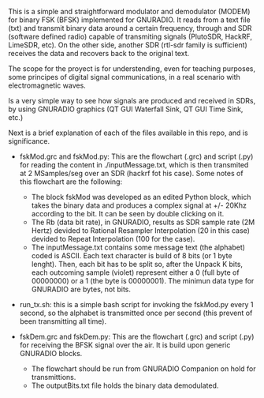 This is a simple and straightforward modulator and demodulator (MODEM) for binary FSK (BFSK) implemented for GNURADIO. 
It reads from a text file (txt) and transmit binary data around a certain frequency, through and SDR (software defined radio) capable of transmiting signals (PlutoSDR, HackRF, LimeSDR, etc).
On the other side, another SDR (rtl-sdr family is sufficient) receives the data and recovers back to the original text.

The scope for the proyect is for understending, even for teaching purposes, some principes of digital signal communications, in a real scenario with electromagnetic waves.

Is a very simple way to see how signals are produced and received in SDRs, by using GNURADIO graphics (QT GUI Waterfall Sink, QT GUI Time Sink, etc.)

Next is a brief explanation of each of the files available in this repo, and is significance.

- fskMod.grc and fskMod.py: This are the flowchart (.grc) and script (.py) for reading the content in ./inputMessage.txt, which is then transmited at 2 MSamples/seg over an SDR (hackrf fot his case). Some notes of this flowchart are the following:
  * The block fskMod was developed as an edited Python block, which takes the binary data and produces a complex signal at +/- 20Khz according to the bit. It can be seen by double clicking on it.
  * The Rb (data bit rate), in GNURADIO, results as SDR sample rate (2M Hertz) devided to Rational Resampler Interpolation (20 in this case) devided to Repeat Interpolation (100 for the case).
  * The inputMessage.txt contains some message text (the alphabet) coded is ASCII. Each text character is build of 8 bits (or 1 byte lenght). Then, each bit has to be split so, after the Unpack K bits, each outcoming sample (violet) represent either a 0 (full byte of 00000000) or a 1 (the byte is 00000001). The minimun data type for GNURADIO are bytes, not bits.
    
- run_tx.sh: this is a simple bash script for invoking the fskMod.py every 1 second, so the alphabet is transmitted once per second (this prevent of been transmitting all time).

- fskDem.grc and fskDem.py: This are the flowchart (.grc) and script (.py) for receiving the BFSK signal over the air. It is build upon generic GNURADIO blocks.
  * The flowchart should be run from GNURADIO Companion on hold for transmittions.
  * The outputBits.txt file holds the binary data demodulated.

